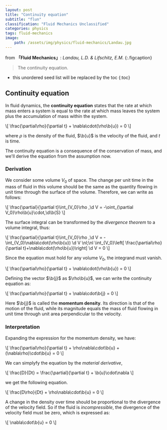```yaml
---
layout: post
title: "Continuity equation"
subtitle: "flun"
classification: "Fluid Mechanics Unclassified"
categories: physics
tags: fluid-mechanics
image:
    path: /assets/img/physics/fluid-mechanics/Landau.jpg
---
```


from **「Fluid Mechanics」**: _Landau, L.D. & Lifschitz, E.M._
{:.figcaption}

> The continuity equation.

<!--more-->
* this unordered seed list will be replaced by the toc
{:toc}

## Continuity equation

In fluid dynamics, the **continuity equation** states that the rate at which mass enters a system is equal to 
the rate at which mass leaves the system plus the accumulation of mass within the system.

\\[ \frac{\partial\rho}{\partial t} + \nabla\cdot(\rho\b{u}) = 0 \\]

where $\rho$ is the density of the fluid, $\b{u}$ is the velocity of the fluid, and $t$ is time.

The continuity equation is a consequence of the conservation of mass, and we'll derive the equation
from the assumption now.

### Derivation

We consider some volume $V_0$ of space. The change per unit time in the mass of fluid in this volume
should be the same as the quantity flowing in unit time through the surface of the volume.
Therefore, we can write as follows:

\\[ \frac{\partial}{\partial t}\int_{V_0}\rho \,\d V = -\oint_{\partial V_0}\rho\b{u}\cdot\,\d\b{S} \\]

The surface integral can be transformed by the _divergence theorem_ to a volume integral, thus:

\\[ \frac{\partial}{\partial t}\int_{V_0}\rho \,\d V = -\int_{V_0}\nabla\cdot(\rho\b{u}) \d V \nl\;\nl
\\int_{V_0}\left[ \frac{\partial\rho}{\partial t}+\nabla\cdot(\rho\b{u})\right] \d V = 0 \\]

Since the equation must hold for any volume $V_0$, the integrand must vanish.

\\[ \frac{\partial\rho}{\partial t} + \nabla\cdot(\rho\b{u}) = 0 \\]

Defining the vector $\b{j}$ as $\rho\b{u}$, we can write the continuity equation as:

\\[ \frac{\partial\rho}{\partial t} + \nabla\cdot\b{j} = 0 \\]

Here $\b{j}$ is called the **momentum density**. Its direction is that of the motion of the fluid,
while its magnitude equals the mass of fluid flowing in unit time through unit area perpendicular to the velocity.

### Interpretation

Expanding the expression for the momentum density, we have:

\\[ \frac{\partial\rho}{\partial t} + \rho\nabla\cdot\b{u} + (\nabla\rho)\cdot\b{u} = 0 \\]

We can simplyfy the equation by the _material derivative_,

\\[ \frac{D}{Dt} = \frac{\partial}{\partial t} + \b{u}\cdot\nabla \\]

we get the following equation.

\\[ \frac{D\rho}{Dt} + \rho\nabla\cdot\b{u} = 0 \\]

A change in the density over time should be proportional to the divergence of the velocity field.
So if the fluid is _incompressible_, the divergence of the velocity field must be zero, which is expressed as:

\\[ \nabla\cdot\b{u} = 0 \\]